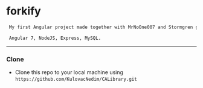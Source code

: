 # forkify 

```bash
 My first Angular project made together with MrNoOne007 and Stormgren github users. While developing repository was on Stormgren's profile, but it's deleted. I decided to upload my local repository - for sentimental reasons :)
```

```bash
 Angular 7, NodeJS, Express, MySQL.
```

---

### Clone

- Clone this repo to your local machine using `https://github.com/KulovacNedim/CALibrary.git`